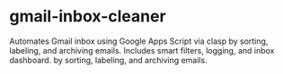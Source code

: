 # gmail-inbox-cleaner

Automates Gmail inbox using Google Apps Script via clasp by sorting, labeling, and archiving emails. Includes smart filters, logging, and inbox dashboard. by sorting, labeling, and archiving emails.
